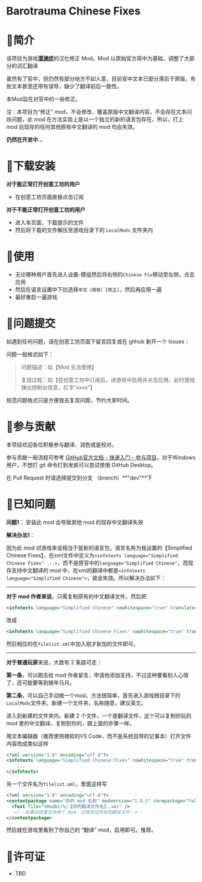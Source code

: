 # Barotrauma Chinese Fixes

# 📃简介

该项目为游戏[**潜渊症**](https://store.steampowered.com/app/602960/Barotrauma/)的汉化修正 Mod。Mod 以原始官方简中为基础，调整了大部分的词汇翻译

虽然有了官中，但仍然有部分地方不如人意，目前官中文本已部分落后于原版，有些文本甚至还带有误导，缺少了翻译前后一致性。

本Mod旨在对官中的一些修正。

注：本项目为“修正” mod，不会修改、覆盖原版中文翻译内容，不会存在文本闪烁问题，此 mod 在方法实现上是以一个独立的新的语言包存在，所以，打上 mod 后现存的任何其他原有中文翻译的 mod 均会失效。

**仍然在开发中...**

# 🔧下载安装

**对于能正常打开创意工坊的用户**

* 在创意工坊页面直接点击订阅

**对于不能正常打开创意工坊的用户**

* 进入本页面，下载提示的文件
* 然后将下载的文件解压至游戏目录下的 `LocalMods` 文件夹内

# 📗使用

* 无论哪种用户首先进入设置-模组然后将右侧的`Chinese Fix`移动至左侧，点击应用
* 然后在语言设置中下拉选择`中文（简体）[修正]`，然后再应用一遍
* 最好重启一遍游戏

# 📕问题提交

如遇到任何问题，请在创意工坊页面下留言回复或在 github 新开一个 Issues：

问题一般格式如下：

> 问题描述：如【Mod 无法使用】
>
> 复现过程：如【在创意工坊中订阅后，进游戏中启用并点击应用，此时游戏弹出控制台信息，红字“xxxx”】

规范问题格式只是方便我去复现问题，节约大家时间。

# 💪参与贡献

本项目欢迎各位积极参与翻译、润色或是校对。

参与贡献一般流程可参考 [GitHub官方文档 - 快速入门 - 参与项目](https://docs.github.com/cn/get-started/quickstart/contributing-to-projects)，对于Windows用户，不想打 git 命令打到发疯可以尝试使用 GitHub Desktop。

在 Pull Request 时请选择提交到分支 （*branch*）**"dev"**下

# :pushpin:已知问题

**问题1：** 安装此 mod 会导致其他 mod 的现存中文翻译失效

**解决办法1**：

因为此 mod 对游戏来说相当于是新的语言包，语言名称为我设置的【Simplified Chinese Fixes】，在xml文件中定义为`<infotexts language="Simplified Chinese Fixes" ...>`，而不是原官中的`language="Simplified Chinese"`，而现存支持中文翻译的 mod 中，在xml的翻译中都是`<infotexts language="Simplified Chinese">`，故会失效。所以解决办法如下：

---

**对于 mod 作者来说**，只需复制原有的中文翻译文件，然后把

```xml
<infotexts language="Simplified Chinese" nowhitespace="true" translatedname="中文(简体)">
```

改成

```xml
<infotexts language="Simplified Chinese Fixes" nowhitespace="true" translatedname="中文(简体)[修正]">
```

然后相应的在`filelist.xml`中加入刚才新加的文件即可。

---

**对于普通玩家**来说，大致有 2 条路可走：

**第一条**，可以跑去给 mod 作者留言，申请他添加支持，不过这种要看别人心情了，还可能要等到猴年马月。

**第二条**，可以自己手动做一个mod，方法很简单，首先进入游戏根目录下的`LocalMods`文件夹，新建一个文件夹，名称随意，建议英文。

进入到新建的文件夹内，新建 2 个文件，一个是翻译文件，这个可以复制你玩的 mod 里的中文翻译，复制到你的，跟上面的步骤一样。

用文本编辑器（推荐使用微软的VS Code，而不是系统自带的记事本）打开文件内容改成类似这样

```xml
<?xml version="1.0" encoding="utf-8"?>
<infotexts language="Simplified Chinese Fixes" nowhitespace="true" translatedname="中文(简体)[修正]">
    ...
</infotexts>
```

另一个文件名为`filelist.xml`，里面这样写

```xml
<?xml version="1.0" encoding="utf-8"?>
<contentpackage name="你的 mod 名称" modversion="1.0.1" corepackage="False">
  <Text file="%ModDir%/【你的翻译文件名】.xml" />
   <!--如果后续要支持多个 mod，记得添加所有的翻译文件-->
</contentpackage>
```

然后就在游戏里看到了你自己的 “翻译” mod，启用即可。推荐。

# 📜许可证

* TBD

